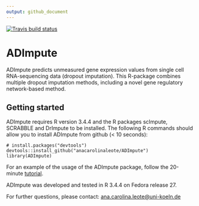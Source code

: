 ```yaml
---
output: github_document
---
```


<!-- badges: start -->
  [![Travis build status](https://travis-ci.com/anacarolinaleote/ADImpute.svg?branch=master)](https://travis-ci.com/anacarolinaleote/ADImpute)
  <!-- badges: end -->

# ADImpute
ADImpute predicts unmeasured gene expression values from single cell RNA-sequencing data (dropout imputation). This R-package combines multiple dropout imputation methods, including a novel gene regulatory network-based method.

## Getting started
ADImpute requires R version 3.4.4 and the R packages scImpute, SCRABBLE and DrImpute to be installed.
The following R commands should allow you to install ADImpute from github (< 10 seconds):

```
# install.packages("devtools")
devtools::install_github("anacarolinaleote/ADImpute")
library(ADImpute)
```

For an example of the usage of the ADImpute package, follow the 20-minute [tutorial](https://github.com/anacarolinaleote/ADImpute/blob/master/vignettes/ADImpute_tutorial.Rmd).

ADImpute was developed and tested in R 3.4.4 on Fedora release 27.

For further questions, please contact: ana.carolina.leote@uni-koeln.de
